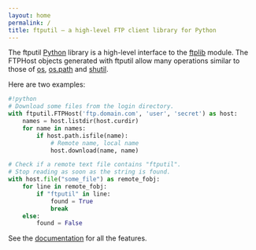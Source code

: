 ```yaml
---
layout: home
permalink: /
title: ftputil — a high-level FTP client library for Python
---
```


The ftputil [Python](http://www.python.org) library is a high-level interface to
the [ftplib](https://docs.python.org/lib/module-ftplib.html) module. The FTPHost
objects generated with ftputil allow many operations similar to those of
[os](https://docs.python.org/lib/module-os.html),
[os.path](https://docs.python.org/lib/module-os.path.html) and
[shutil](https://docs.python.org/3/library/shutil.html).

Here are two examples:

```python
#!python
# Download some files from the login directory.
with ftputil.FTPHost('ftp.domain.com', 'user', 'secret') as host:
    names = host.listdir(host.curdir)
    for name in names:
        if host.path.isfile(name):
            # Remote name, local name
            host.download(name, name)

# Check if a remote text file contains "ftputil".
# Stop reading as soon as the string is found.
with host.file("some_file") as remote_fobj:
    for line in remote_fobj:
        if "ftputil" in line:
            found = True
            break
    else:
        found = False
```

See the [documentation](/documentation) for all the features.
